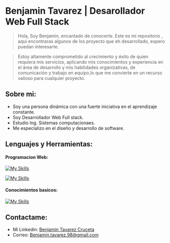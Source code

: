 # Benjamin Tavarez | Desarollador Web Full Stack

> Hola, Soy Benjamin, encantado de conocerte. Este es mi repositorio , aqui encontraras algunos de los proyecto que eh desarrollado, espero puedan interesarte. 

> Estoy altamente comprometido al crecimiento y éxito de quien requiera mis servicios, aplicando mis conocimientos y experiencia en el área de desarrollo y mis habilidades organizativas, de comunicación y trabajo en equipo,lo que me convierte en un recurso valioso para cualquier proyecto.

## Sobre mi:
- Soy una persona dinámica con una fuerte iniciativa en el aprendizaje constante.
- Soy Desarrollador Web Full stack.
- Estudio Ing. Sistemas computacionaes.
- Me especializo en el diseño y desarrollo de software.


## Lenguajes y Herramientas:
#### Programacion Web:
[![My Skills](https://skillicons.dev/icons?i=html,css,bootstrap,tailwind,js,react,next)](https://skillicons.dev)

[![My Skills](https://skillicons.dev/icons?i=php,laravel,mysql,github)](https://skillicons.dev)

#### Conocimientos basicos:
[![My Skills](https://skillicons.dev/icons?i=c,cpp,cs,java,blender,unity,visualstudio,powershell)](https://skillicons.dev)

<!-- 

![a](http://github-profile-summary-cards.vercel.app/api/cards/repos-per-language?username=sirbeho&theme=algolia)

  ![Herbert's GitHub stats](https://github-readme-stats.vercel.app/api/top-langs/?username=sirbeho&theme=blue-green&locale=es&langs_count=10&hide=C)

  [![Readme Card](https://github-readme-stats.vercel.app/api/pin/?username=sirbeho&repo=Autentification&theme=blue-green)](https://github.com/sirbeho/Autentification)
 -->

## Contactame:

- Mi Linkedin: [Benjamin Tavarez Cruceta](https://www.linkedin.com/in/benjamin-tavarez-cruceta-052aa623b/)
- Correo: Benjamin.tavarez.98@gmail.com


